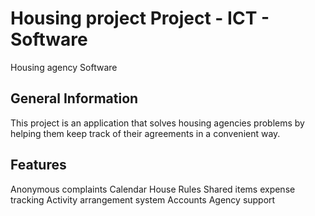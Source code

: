 # Housing project Project - ICT - Software

Housing agency Software

## General Information

This project is an application that solves housing agencies problems by helping them keep track of their agreements in a convenient way.

## Features
Anonymous complaints
Calendar 
House Rules 
Shared items expense tracking
Activity arrangement system
Accounts
Agency support

